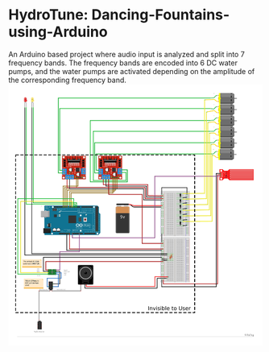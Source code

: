 # HydroTune: Dancing-Fountains-using-Arduino
An Arduino based project where audio input is analyzed and split into 7 frequency bands. The frequency bands are encoded into 6 DC water pumps, and the water pumps are activated depending on the amplitude of the corresponding frequency band. 
![Circuit Diagram](https://github.com/YazanRihan/Dancing-Fountains-using-Arduino/blob/c13a717598edc4dfb72969e9d86dc48fff4c4334/Circuit-Diagram.jpg)
